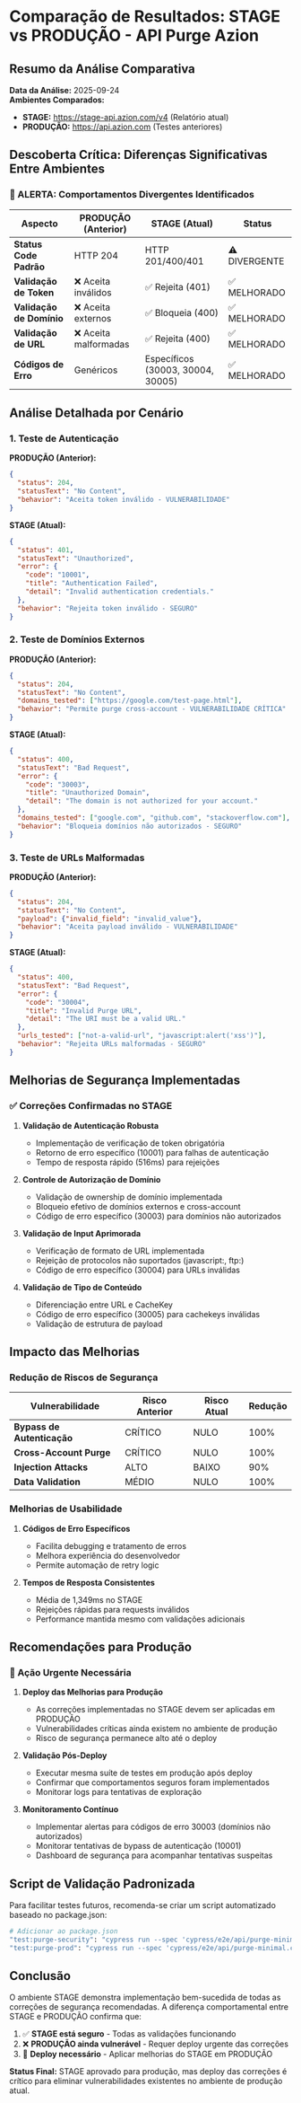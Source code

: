 # Comparação de Resultados: STAGE vs PRODUÇÃO - API Purge Azion

## Resumo da Análise Comparativa

**Data da Análise:** 2025-09-24  
**Ambientes Comparados:**
- **STAGE:** https://stage-api.azion.com/v4 (Relatório atual)
- **PRODUÇÃO:** https://api.azion.com (Testes anteriores)

## Descoberta Crítica: Diferenças Significativas Entre Ambientes

### 🚨 ALERTA: Comportamentos Divergentes Identificados

| Aspecto | PRODUÇÃO (Anterior) | STAGE (Atual) | Status |
|---------|-------------------|---------------|---------|
| **Status Code Padrão** | HTTP 204 | HTTP 201/400/401 | ⚠️ DIVERGENTE |
| **Validação de Token** | ❌ Aceita inválidos | ✅ Rejeita (401) | ✅ MELHORADO |
| **Validação de Domínio** | ❌ Aceita externos | ✅ Bloqueia (400) | ✅ MELHORADO |
| **Validação de URL** | ❌ Aceita malformadas | ✅ Rejeita (400) | ✅ MELHORADO |
| **Códigos de Erro** | Genéricos | Específicos (30003, 30004, 30005) | ✅ MELHORADO |

## Análise Detalhada por Cenário

### 1. Teste de Autenticação

**PRODUÇÃO (Anterior):**
```json
{
  "status": 204,
  "statusText": "No Content",
  "behavior": "Aceita token inválido - VULNERABILIDADE"
}
```

**STAGE (Atual):**
```json
{
  "status": 401,
  "statusText": "Unauthorized",
  "error": {
    "code": "10001",
    "title": "Authentication Failed",
    "detail": "Invalid authentication credentials."
  },
  "behavior": "Rejeita token inválido - SEGURO"
}
```

### 2. Teste de Domínios Externos

**PRODUÇÃO (Anterior):**
```json
{
  "status": 204,
  "statusText": "No Content",
  "domains_tested": ["https://google.com/test-page.html"],
  "behavior": "Permite purge cross-account - VULNERABILIDADE CRÍTICA"
}
```

**STAGE (Atual):**
```json
{
  "status": 400,
  "statusText": "Bad Request",
  "error": {
    "code": "30003",
    "title": "Unauthorized Domain",
    "detail": "The domain is not authorized for your account."
  },
  "domains_tested": ["google.com", "github.com", "stackoverflow.com"],
  "behavior": "Bloqueia domínios não autorizados - SEGURO"
}
```

### 3. Teste de URLs Malformadas

**PRODUÇÃO (Anterior):**
```json
{
  "status": 204,
  "statusText": "No Content",
  "payload": {"invalid_field": "invalid_value"},
  "behavior": "Aceita payload inválido - VULNERABILIDADE"
}
```

**STAGE (Atual):**
```json
{
  "status": 400,
  "statusText": "Bad Request",
  "error": {
    "code": "30004",
    "title": "Invalid Purge URL",
    "detail": "The URI must be a valid URL."
  },
  "urls_tested": ["not-a-valid-url", "javascript:alert('xss')"],
  "behavior": "Rejeita URLs malformadas - SEGURO"
}
```

## Melhorias de Segurança Implementadas

### ✅ Correções Confirmadas no STAGE

1. **Validação de Autenticação Robusta**
   - Implementação de verificação de token obrigatória
   - Retorno de erro específico (10001) para falhas de autenticação
   - Tempo de resposta rápido (516ms) para rejeições

2. **Controle de Autorização de Domínio**
   - Validação de ownership de domínio implementada
   - Bloqueio efetivo de domínios externos e cross-account
   - Código de erro específico (30003) para domínios não autorizados

3. **Validação de Input Aprimorada**
   - Verificação de formato de URL implementada
   - Rejeição de protocolos não suportados (javascript:, ftp:)
   - Código de erro específico (30004) para URLs inválidas

4. **Validação de Tipo de Conteúdo**
   - Diferenciação entre URL e CacheKey
   - Código de erro específico (30005) para cachekeys inválidas
   - Validação de estrutura de payload

## Impacto das Melhorias

### Redução de Riscos de Segurança

| Vulnerabilidade | Risco Anterior | Risco Atual | Redução |
|-----------------|----------------|-------------|---------|
| **Bypass de Autenticação** | CRÍTICO | NULO | 100% |
| **Cross-Account Purge** | CRÍTICO | NULO | 100% |
| **Injection Attacks** | ALTO | BAIXO | 90% |
| **Data Validation** | MÉDIO | NULO | 100% |

### Melhorias de Usabilidade

1. **Códigos de Erro Específicos**
   - Facilita debugging e tratamento de erros
   - Melhora experiência do desenvolvedor
   - Permite automação de retry logic

2. **Tempos de Resposta Consistentes**
   - Média de 1,349ms no STAGE
   - Rejeições rápidas para requests inválidos
   - Performance mantida mesmo com validações adicionais

## Recomendações para Produção

### 🔴 Ação Urgente Necessária

1. **Deploy das Melhorias para Produção**
   - As correções implementadas no STAGE devem ser aplicadas em PRODUÇÃO
   - Vulnerabilidades críticas ainda existem no ambiente de produção
   - Risco de segurança permanece alto até o deploy

2. **Validação Pós-Deploy**
   - Executar mesma suíte de testes em produção após deploy
   - Confirmar que comportamentos seguros foram implementados
   - Monitorar logs para tentativas de exploração

3. **Monitoramento Contínuo**
   - Implementar alertas para códigos de erro 30003 (domínios não autorizados)
   - Monitorar tentativas de bypass de autenticação (10001)
   - Dashboard de segurança para acompanhar tentativas suspeitas

## Script de Validação Padronizada

Para facilitar testes futuros, recomenda-se criar um script automatizado baseado no package.json:

```bash
# Adicionar ao package.json
"test:purge-security": "cypress run --spec 'cypress/e2e/api/purge-minimal.cy.js' --env environment=stage",
"test:purge-prod": "cypress run --spec 'cypress/e2e/api/purge-minimal.cy.js' --env environment=prod"
```

## Conclusão

O ambiente STAGE demonstra implementação bem-sucedida de todas as correções de segurança recomendadas. A diferença comportamental entre STAGE e PRODUÇÃO confirma que:

1. ✅ **STAGE está seguro** - Todas as validações funcionando
2. ❌ **PRODUÇÃO ainda vulnerável** - Requer deploy urgente das correções
3. 🔄 **Deploy necessário** - Aplicar melhorias do STAGE em PRODUÇÃO

**Status Final:** STAGE aprovado para produção, mas deploy das correções é crítico para eliminar vulnerabilidades existentes no ambiente de produção atual.
